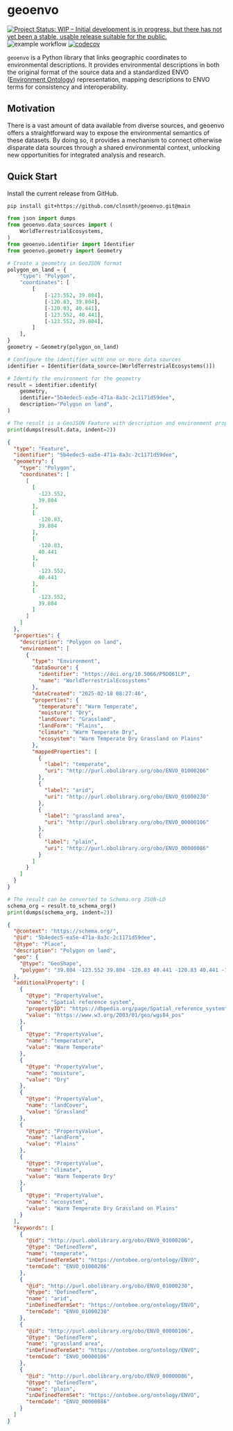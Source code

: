 # geoenvo

[![Project Status: WIP – Initial development is in progress, but there has not yet been a stable, usable release suitable for the public.](https://www.repostatus.org/badges/latest/wip.svg)](https://www.repostatus.org/#wip)
![example workflow](https://github.com/clnsmth/geoenvo/actions/workflows/ci-cd.yml/badge.svg)
[![codecov](https://codecov.io/github/clnsmth/geoenvo/graph/badge.svg?token=2J4MNIXCTD)](https://codecov.io/github/clnsmth/geoenvo)

`geoenvo` is a Python library that links geographic coordinates to environmental descriptions. It provides environmental descriptions in both the original format of the source data and a standardized ENVO ([Environment Ontology](https://sites.google.com/site/environmentontology/)) representation, mapping descriptions to ENVO terms for consistency and interoperability.

## Motivation

There is a vast amount of data available from diverse sources, and geoenvo offers a straightforward way to expose the environmental semantics of these datasets. By doing so, it provides a mechanism to connect otherwise disparate data sources through a shared environmental context, unlocking new opportunities for integrated analysis and research. 

## Quick Start

Install the current release from GitHub.

```bash
pip install git+https://github.com/clnsmth/geoenvo.git@main
```

```python
from json import dumps
from geoenvo.data_sources import (
    WorldTerrestrialEcosystems,
)
from geoenvo.identifier import Identifier
from geoenvo.geometry import Geometry

# Create a geometry in GeoJSON format
polygon_on_land = {
    "type": "Polygon",
    "coordinates": [
        [
            [-123.552, 39.804],
            [-120.83, 39.804],
            [-120.83, 40.441],
            [-123.552, 40.441],
            [-123.552, 39.804],
        ]
    ],
}
geometry = Geometry(polygon_on_land)

# Configure the identifier with one or more data sources
identifier = Identifier(data_source=[WorldTerrestrialEcosystems()])

# Identify the environment for the geometry
result = identifier.identify(
    geometry,
    identifier="5b4edec5-ea5e-471a-8a3c-2c1171d59dee",
    description="Polygon on land",
)

# The result is a GeoJSON Feature with description and environment properties
print(dumps(result.data, indent=2))
```

```json
{
  "type": "Feature",
  "identifier": "5b4edec5-ea5e-471a-8a3c-2c1171d59dee",
  "geometry": {
    "type": "Polygon",
    "coordinates": [
      [
        [
          -123.552,
          39.804
        ],
        [
          -120.83,
          39.804
        ],
        [
          -120.83,
          40.441
        ],
        [
          -123.552,
          40.441
        ],
        [
          -123.552,
          39.804
        ]
      ]
    ]
  },
  "properties": {
    "description": "Polygon on land",
    "environment": [
      {
        "type": "Environment",
        "dataSource": {
          "identifier": "https://doi.org/10.5066/P9DO61LP",
          "name": "WorldTerrestrialEcosystems"
        },
        "dateCreated": "2025-02-18 08:27:46",
        "properties": {
          "temperature": "Warm Temperate",
          "moisture": "Dry",
          "landCover": "Grassland",
          "landForm": "Plains",
          "climate": "Warm Temperate Dry",
          "ecosystem": "Warm Temperate Dry Grassland on Plains"
        },
        "mappedProperties": [
          {
            "label": "temperate",
            "uri": "http://purl.obolibrary.org/obo/ENVO_01000206"
          },
          {
            "label": "arid",
            "uri": "http://purl.obolibrary.org/obo/ENVO_01000230"
          },
          {
            "label": "grassland area",
            "uri": "http://purl.obolibrary.org/obo/ENVO_00000106"
          },
          {
            "label": "plain",
            "uri": "http://purl.obolibrary.org/obo/ENVO_00000086"
          }
        ]
      }
    ]
  }
}


```

``` python
# The result can be converted to Schema.org JSON-LD
schema_org = result.to_schema_org()
print(dumps(schema_org, indent=2))
```

```json
{
  "@context": "https://schema.org/",
  "@id": "5b4edec5-ea5e-471a-8a3c-2c1171d59dee",
  "@type": "Place",
  "description": "Polygon on land",
  "geo": {
    "@type": "GeoShape",
    "polygon": "39.804 -123.552 39.804 -120.83 40.441 -120.83 40.441 -123.552 39.804 -123.552"
  },
  "additionalProperty": [
    {
      "@type": "PropertyValue",
      "name": "Spatial reference system",
      "propertyID": "https://dbpedia.org/page/Spatial_reference_system",
      "value": "https://www.w3.org/2003/01/geo/wgs84_pos"
    },
    {
      "@type": "PropertyValue",
      "name": "temperature",
      "value": "Warm Temperate"
    },
    {
      "@type": "PropertyValue",
      "name": "moisture",
      "value": "Dry"
    },
    {
      "@type": "PropertyValue",
      "name": "landCover",
      "value": "Grassland"
    },
    {
      "@type": "PropertyValue",
      "name": "landForm",
      "value": "Plains"
    },
    {
      "@type": "PropertyValue",
      "name": "climate",
      "value": "Warm Temperate Dry"
    },
    {
      "@type": "PropertyValue",
      "name": "ecosystem",
      "value": "Warm Temperate Dry Grassland on Plains"
    }
  ],
  "keywords": [
    {
      "@id": "http://purl.obolibrary.org/obo/ENVO_01000206",
      "@type": "DefinedTerm",
      "name": "temperate",
      "inDefinedTermSet": "https://ontobee.org/ontology/ENVO",
      "termCode": "ENVO_01000206"
    },
    {
      "@id": "http://purl.obolibrary.org/obo/ENVO_01000230",
      "@type": "DefinedTerm",
      "name": "arid",
      "inDefinedTermSet": "https://ontobee.org/ontology/ENVO",
      "termCode": "ENVO_01000230"
    },
    {
      "@id": "http://purl.obolibrary.org/obo/ENVO_00000106",
      "@type": "DefinedTerm",
      "name": "grassland area",
      "inDefinedTermSet": "https://ontobee.org/ontology/ENVO",
      "termCode": "ENVO_00000106"
    },
    {
      "@id": "http://purl.obolibrary.org/obo/ENVO_00000086",
      "@type": "DefinedTerm",
      "name": "plain",
      "inDefinedTermSet": "https://ontobee.org/ontology/ENVO",
      "termCode": "ENVO_00000086"
    }
  ]
}
```
